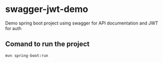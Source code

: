 # swagger-jwt-demo
Demo spring boot project using swagger for API documentation and JWT for auth

## Comand to run the project 

    mvn spring-boot:run
